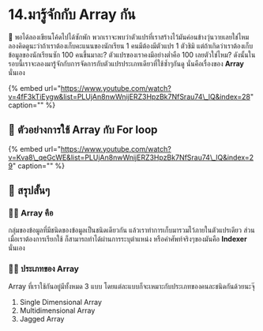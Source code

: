 # 14.มารู้จักกับ Array กัน

💬 พอได้ลองเขียนโค้ดไปได้ซักพัก พวกเราจะพบว่าตัวแปรที่เราสร้างไว้มันค่อนข้างวุ่นวายเลยใช่ไหม ลองคิดดูนะว่าถ้าเราต้องเก็บคะแนนของนักเรียน 1 คนมีต้องมีตัวแปร 1 ตัวชิมิ แต่ถ้าเกิดว่าเราต้องเก็บข้อมูลของนักเรียนซัก 100 คนขึ้นมาละ? ตัวแปรของเราคงมีอย่างต่ำคือ 100 เลยตัวใช่ไหม? ดังนั้นในรอบนี้เราจะลองมารู้จักกับการจัดการกับตัวแปรประเภทเดียวที่ใช้ซ้ำๆกันดู นั่นคือเรื่องของ **Array** นั่นเอง

{% embed url="https://www.youtube.com/watch?v=4fF3kTiEygw&list=PLUjAn8nwWnijERZ3HpzBk7NfSrau74\_lQ&index=28" caption="" %}

## 🎥 ตัวอย่างการใช้ Array กับ For loop

{% embed url="https://www.youtube.com/watch?v=Kva8\_qeGcWE&list=PLUjAn8nwWnijERZ3HpzBk7NfSrau74\_lQ&index=29" caption="" %}

## 🎯 สรุปสั้นๆ

### 👨‍🚀 Array คือ

กลุ่มของข้อมูลที่มีชนิดของข้อมูลเป็นชนิดเดียวกัน แล้วเราทำการเก็บมารวมไว้ภายในตัวแปรเดียว ส่วนเมื่อเราต้องการเรียกใช้ ก็สามารถทำได้ผ่านการระบุตำแหน่ง หรือคำศัพท์จริงๆของมันคือ **Indexer** นั่นเอง

### 👨‍🚀 ประเภทของ Array

Array ที่เราใช้กันอยู่มีทั้งหมด 3 แบบ โดยแต่ละแบบก็จะเหมาะกับประเภทของคนละชนิดกันด้วยนะจุ๊

1. Single Dimensional Array
2. Multidimensional Array
3. Jagged Array

